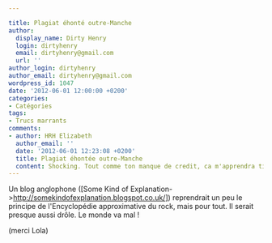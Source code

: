 ```yaml
---

title: Plagiat éhonté outre-Manche
author:
  display_name: Dirty Henry
  login: dirtyhenry
  email: dirtyhenry@gmail.com
  url: ''
author_login: dirtyhenry
author_email: dirtyhenry@gmail.com
wordpress_id: 1047
date: '2012-06-01 12:00:00 +0200'
categories:
- Catégories
tags:
- Trucs marrants
comments:
- author: HRH Elizabeth
  author_email: ''
  date: '2012-06-01 12:23:08 +0200'
  title: Plagiat éhontée outre-Manche
  content: Shocking. Tout comme ton manque de credit, ca m'apprendra tiens.
---
```

Un blog anglophone ([Some Kind of Explanation->http://somekindofexplanation.blogspot.co.uk/]) reprendrait un peu le principe de l'Encyclopédie approximative du rock, mais pour tout. Il serait presque aussi drôle. Le monde va mal !

(merci Lola)
